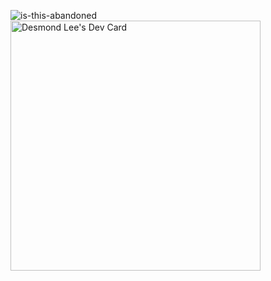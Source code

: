 ![is-this-abandoned](https://i.imgur.com/px3mdO3.png)
<a href="https://app.daily.dev/desdevol"><img src="https://api.daily.dev/devcards/10193ae805cd42ca87dbd63726bc7a34.png?r=mma" width="400" alt="Desmond Lee's Dev Card"/></a>
